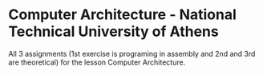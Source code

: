 # Computer Architecture - National Technical University of Athens
All 3 assignments (1st exercise is programing in assembly and 2nd and 3rd are theoretical) for the lesson Computer Architecture.
